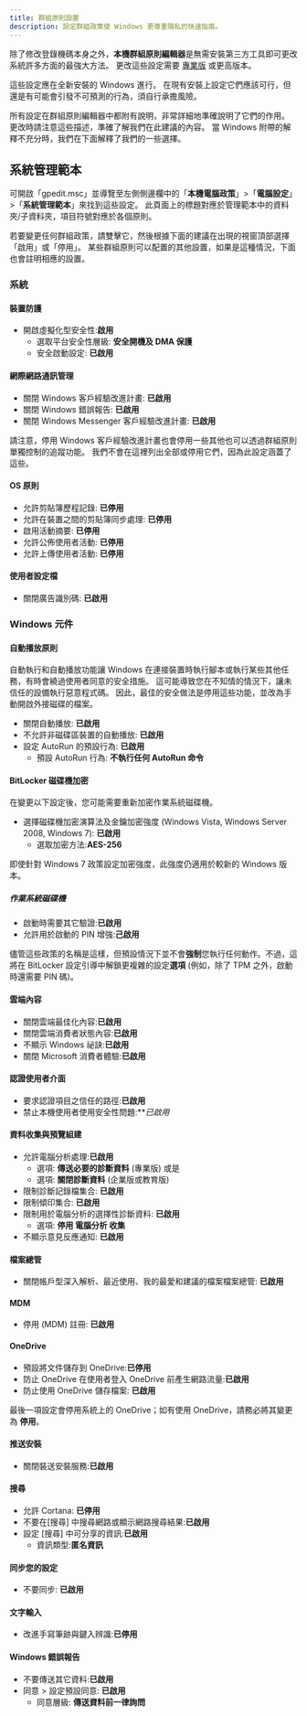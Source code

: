 ```yaml
---
title: 群組原則設置
description: 設定群組政策使 Windows 更尊重隱私的快速指南。
---
```


除了修改登錄機碼本身之外，**本機群組原則編輯器**是無需安裝第三方工具即可更改系統許多方面的最強大方法。 更改這些設定需要 [專業版](index.md#windows-editions) 或更高版本。

這些設定應在全新安裝的 Windows 進行。 在現有安裝上設定它們應該可行，但還是有可能會引發不可預測的行為，須自行承擔風險。

所有設定在群組原則編輯器中都附有說明，非常詳細地準確說明了它們的作用。 更改時請注意這些描述，準確了解我們在此建議的內容。 當 Windows 附帶的解釋不充分時，我們在下面解釋了我們的一些選擇。

## 系統管理範本

可開啟「gpedit.msc」並導覽至左側側邊欄中的「**本機電腦政策**」>「**電腦設定**」>「**系統管理範本**」來找到這些設定。 此頁面上的標題對應於管理範本中的資料夾/子資料夾，項目符號對應於各個原則。

若要變更任何群組政策，請雙擊它，然後根據下面的建議在出現的視窗頂部選擇「啟用」或「停用」。 某些群組原則可以配置的其他設置，如果是這種情況，下面也會註明相應的設置。

### 系統

#### 裝置防護

- 開啟虛擬化型安全性:**啟用**
  - 選取平台安全性層級: **安全開機及 DMA 保護**
  - 安全啟動設定: **已啟用**

#### 網際網路通訊管理

- 關閉 Windows 客戶經驗改進計畫: **已啟用**
- 關閉 Windows 錯誤報告: **已啟用**
- 關閉 Windows Messenger 客戶經驗改進計畫: **已啟用**

請注意，停用 Windows 客戶經驗改進計畫也會停用一些其他也可以透過群組原則單獨控制的追蹤功能。 我們不會在這裡列出全部或停用它們，因為此設定涵蓋了這些。

#### OS 原則

- 允許剪貼簿歷程記錄: **已停用**
- 允許在裝置之間的剪貼簿同步處理: **已停用**
- 啟用活動摘要: **已停用**
- 允許公佈使用者活動: **已停用**
- 允許上傳使用者活動: **已停用**

#### 使用者設定檔

- 關閉廣告識別碼: **已啟用**

### Windows 元件

#### 自動播放原則

自動執行和自動播放功能讓 Windows 在連接裝置時執行腳本或執行某些其他任務，有時會繞過使用者同意的安全措施。 這可能導致您在不知情的情況下，讓未信任的設備執行惡意程式碼。 因此，最佳的安全做法是停用這些功能，並改為手動開啟外接磁碟的檔案。

- 關閉自動播放: **已啟用**
- 不允許非磁碟區裝置的自動播放: **已啟用**
- 設定 AutoRun 的預設行為: **已啟用**
  - 預設 AutoRun 行為: **不執行任何 AutoRun 命令**

#### BitLocker 磁碟機加密

在變更以下設定後，您可能需要重新加密作業系統磁碟機。

- 選擇磁碟機加密演算法及金鑰加密強度 (Windows Vista, Windows Server 2008, Windows 7): **已啟用**
  - 選取加密方法:**AES-256**

即使針對 Windows 7 政策設定加密強度，此強度仍適用於較新的 Windows 版本。

##### 作業系統磁碟機

- 啟動時需要其它驗證:**已啟用**
- 允許用於啟動的 PIN 增強:**己啟用**

儘管這些政策的名稱是這樣，但預設情況下並不會**強制**您執行任何動作。不過，這將在 BitLocker 設定引導中解鎖更複雜的設定**選項** (例如，除了 TPM 之外，啟動時還需要 PIN 碼)。

#### 雲端內容

- 關閉雲端最佳化內容:**已啟用**
- 關閉雲端消費者狀態內容:**已啟用**
- 不顯示 Windows 祕訣:**已啟用**
- 關閉 Microsoft 消費者體驗:**已啟用**

#### 認證使用者介面

- 要求認證項目之信任的路徑:**已啟用**
- 禁止本機使用者使用安全性問題:\*\*_已啟用_

#### 資料收集與預覽組建

- 允許電腦分析處理:**已啟用**
  - 選項: **傳送必要的診斷資料** (專業版) 或是
  - 選項: **關閉診斷資料** (企業版或教育版)
- 限制診斷記錄檔集合: **已啟用**
- 限制傾印集合: **已啟用**
- 限制用於電腦分析的選擇性診斷資料: **已啟用**
  - 選項: **停用 電腦分析 收集**
- 不顯示意見反應通知: **已啟用**

#### 檔案總管

- 關閉帳戶型深入解析、最近使用、我的最愛和建議的檔案檔案總管: **已啟用**

#### MDM

- 停用 (MDM) 註冊: **已啟用**

#### OneDrive

- 預設將文件儲存到 OneDrive:**已停用**
- 防止 OneDrive 在使用者登入 OneDrive 前產生網路流量:**已啟用**
- 防止使用 OneDrive 儲存檔案: **已啟用**

最後一項設定會停用系統上的 OneDrive；如有使用 OneDrive，請務必將其變更為 **停用**。

#### 推送安裝

- 關閉裝送安裝服務:**已啟用**

#### 搜尋

- 允許 Cortana: **已停用**
- 不要在[搜尋] 中搜尋網路或顯示網路搜尋結果:**已啟用**
- 設定 [搜尋] 中可分享的資訊:**已啟用**
  - 資訊類型:**匿名資訊**

#### 同步您的設定

- 不要同步: **已啟用**

#### 文字輸入

- 改進手寫筆跡與鍵入辨識:**已停用**

#### Windows 錯誤報告

- 不要傳送其它資料:**已啟用**
- 同意 > 設定預設同意: **已啟用**
  - 同意層級: **傳送資料前一律詢問**
